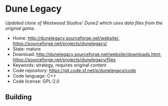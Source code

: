 # Dune Legacy

_Updated clone of Westwood Studios' Dune2 which uses data files from the original game._

- Home: http://dunelegacy.sourceforge.net/website/, https://sourceforge.net/projects/dunelegacy/
- State: mature
- Download: http://dunelegacy.sourceforge.net/website/downloads.html, https://sourceforge.net/projects/dunelegacy/files
- Keywords: strategy, requires original content
- Code repository: https://git.code.sf.net/p/dunelegacy/code
- Code language: C++
- Code license: GPL-2.0

## Building

